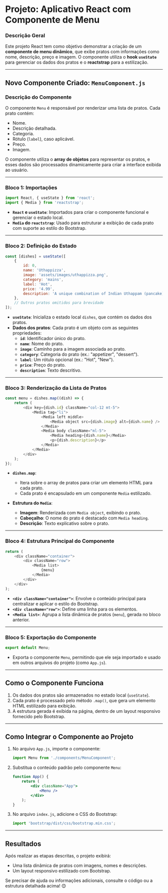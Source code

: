 
# **Projeto: Aplicativo React com Componente de Menu**

### **Descrição Geral**
Este projeto React tem como objetivo demonstrar a criação de um **componente de menu dinâmico**, que exibe pratos com informações como nome, descrição, preço e imagem. O componente utiliza o **hook `useState`** para gerenciar os dados dos pratos e o **reactstrap** para a estilização.

---

## **Novo Componente Criado: `MenuComponent.js`**

### **Descrição do Componente**
O componente `Menu` é responsável por renderizar uma lista de pratos. Cada prato contém:
- Nome.
- Descrição detalhada.
- Categoria.
- Rótulo (`label`), caso aplicável.
- Preço.
- Imagem.

O componente utiliza o **array de objetos** para representar os pratos, e esses dados são processados dinamicamente para criar a interface exibida ao usuário.

---

### **Bloco 1: Importações**
```javascript
import React, { useState } from 'react'; 
import { Media } from 'reactstrap';
```

- **`React` e `useState`**: Importados para criar o componente funcional e gerenciar o estado local.
- **`Media` do `reactstrap`**: Usado para estruturar a exibição de cada prato com suporte ao estilo do Bootstrap.

---

### **Bloco 2: Definição do Estado**
```javascript
const [dishes] = useState([
    { 
        id: 0, 
        name: 'Uthappizza', 
        image: 'assets/images/uthappizza.png', 
        category: 'mains', 
        label: 'Hot', 
        price: '4.99', 
        description: 'A unique combination of Indian Uthappam (pancake) and Italian pizza, topped with Cerignola olives, ripe vine cherry tomatoes, Vidalia onion, Guntur chillies and Buffalo Paneer.' 
    }, 
    // Outros pratos omitidos para brevidade
]);
```

- **`useState`**: Inicializa o estado local `dishes`, que contém os dados dos pratos.
- **Dados dos pratos**: Cada prato é um objeto com as seguintes propriedades:
  - **`id`**: Identificador único do prato.
  - **`name`**: Nome do prato.
  - **`image`**: Caminho para a imagem associada ao prato.
  - **`category`**: Categoria do prato (ex.: "appetizer", "dessert").
  - **`label`**: Um rótulo opcional (ex.: "Hot", "New").
  - **`price`**: Preço do prato.
  - **`description`**: Texto descritivo.

---

### **Bloco 3: Renderização da Lista de Pratos**
```javascript
const menu = dishes.map((dish) => { 
    return ( 
        <div key={dish.id} className="col-12 mt-5"> 
            <Media tag="li"> 
                <Media left middle> 
                    <Media object src={dish.image} alt={dish.name} /> 
                </Media> 
                <Media body className="ml-5"> 
                    <Media heading>{dish.name}</Media> 
                    <p>{dish.description}</p> 
                </Media> 
            </Media> 
        </div> 
    ); 
});
```

- **`dishes.map`**:
  - Itera sobre o array de pratos para criar um elemento HTML para cada prato.
  - Cada prato é encapsulado em um componente `Media` estilizado.

- **Estrutura do `Media`**:
  - **Imagem**: Renderizada com `Media object`, exibindo o prato.
  - **Cabeçalho**: O nome do prato é destacado com `Media heading`.
  - **Descrição**: Texto explicativo sobre o prato.

---

### **Bloco 4: Estrutura Principal do Componente**
```javascript
return ( 
    <div className="container"> 
        <div className="row"> 
            <Media list> 
                {menu} 
            </Media> 
        </div> 
    </div> 
);
```

- **`<div className="container">`**: Envolve o conteúdo principal para centralizar e aplicar o estilo do Bootstrap.
- **`<div className="row">`**: Define uma linha para os elementos.
- **`<Media list>`**: Agrupa a lista dinâmica de pratos (`menu`), gerada no bloco anterior.

---

### **Bloco 5: Exportação do Componente**
```javascript
export default Menu;
```

- Exporta o componente `Menu`, permitindo que ele seja importado e usado em outros arquivos do projeto (como `App.js`).

---

## **Como o Componente Funciona**
1. Os dados dos pratos são armazenados no estado local (`useState`).
2. Cada prato é processado pelo método `.map()`, que gera um elemento HTML estilizado para exibição.
3. A estrutura gerada é exibida na página, dentro de um layout responsivo fornecido pelo Bootstrap.

---

## **Como Integrar o Componente ao Projeto**
1. No arquivo `App.js`, importe o componente:
   ```javascript
   import Menu from './components/MenuComponent';
   ```
2. Substitua o conteúdo padrão pelo componente `Menu`:
   ```jsx
   function App() {
       return (
           <div className="App">
               <Menu />
           </div>
       );
   }
   ```
3. No arquivo `index.js`, adicione o CSS do Bootstrap:
   ```javascript
   import 'bootstrap/dist/css/bootstrap.min.css';
   ```

---

## **Resultados**
Após realizar as etapas descritas, o projeto exibirá:
- Uma lista dinâmica de pratos com imagens, nomes e descrições.
- Um layout responsivo estilizado com Bootstrap.

Se precisar de ajuda ou informações adicionais, consulte o código ou a estrutura detalhada acima! 😊
